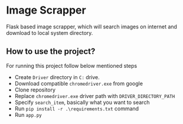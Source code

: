 # Image Scrapper
Flask based image scrapper, which will search images on internet and download to local system directory.

## How to use the project?
For running this project follow below mentioned steps
* Create `Driver` directory in `C:` drive.
* Download compatible `chromedriver.exe` from google
* Clone repository
* Replace `chromedriver.exe` driver path with `DRIVER_DIRECTORY_PATH`
* Specify `search_item`, basically what you want to search
* Run `pip install -r .\requirements.txt` command
* Run `app.py`